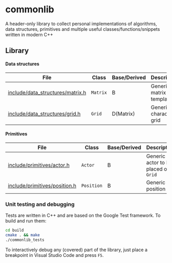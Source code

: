 # commonlib

A header-only library to collect personal implementations of algorithms, data structures, primitives and multiple useful classes/functions/snippets written in modern C++

## Library

#### Data structures

| File                                                         | Class    | Base/Derived | Description                |
| ------------------------------------------------------------ | -------- | ------------ | -------------------------- |
| [include/data_structures/matrix.h](include/data_structures/matrix.h) | `Matrix` | B            | Generic 2D matrix template |
| [include/data_structures/grid.h](include/data_structures/grid.h) | `Grid`   | D(Matrix)    | Generic 2D characters grid |

#### Primitives

| File                                                     | Class   | Base/Derived | Description                            |
| -------------------------------------------------------- | ------- | ------------ | -------------------------------------- |
| [include/primitives/actor.h](include/primitives/actor.h) | `Actor` | B            | Generic actor to be placed on a `Grid` |
| [include/primitives/position.h](include/primitives/actor.h) | `Position` | B            | Generic 2D position |

### Unit testing and debugging

Tests are written in C++ and are based on the Google Test framework. To build and run them:

```bash
cd build
cmake . && make
./commonlib_tests
```

To interactively debug any (covered) part of the library, just place a breakpoint in Visual Studio Code and press `F5`.
